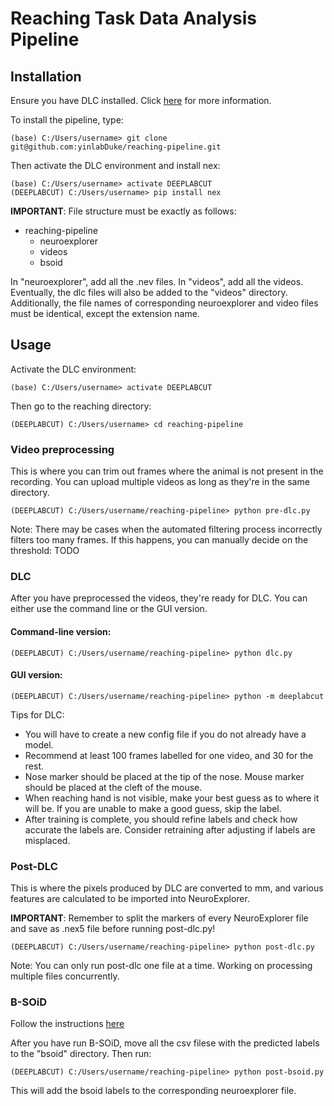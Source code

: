 # Reaching Task Data Analysis Pipeline

## Installation
Ensure you have DLC installed. Click [here](https://deeplabcut.github.io/DeepLabCut/docs/installation.html) for more information. 

To install the pipeline, type:
```
(base) C:/Users/username> git clone git@github.com:yinlabDuke/reaching-pipeline.git
```  
Then activate the DLC environment and install nex:
```
(base) C:/Users/username> activate DEEPLABCUT
(DEEPLABCUT) C:/Users/username> pip install nex 
```  

**IMPORTANT**:
File structure must be exactly as follows:
- reaching-pipeline
  - neuroexplorer
  - videos
  - bsoid

In "neuroexplorer", add all the .nev files. In "videos", add all the videos. Eventually, the dlc files will also be added to the "videos" directory. Additionally, the file names of corresponding neuroexplorer and video files must be identical, except the extension name. 
## Usage

Activate the DLC environment:
```
(base) C:/Users/username> activate DEEPLABCUT
```  
Then go to the reaching directory:
```
(DEEPLABCUT) C:/Users/username> cd reaching-pipeline
```  

### Video preprocessing
This is where you can trim out frames where the animal is not present in the recording. You can upload multiple videos as long as they're in the same directory.  
```
(DEEPLABCUT) C:/Users/username/reaching-pipeline> python pre-dlc.py
```  
Note: There may be cases when the automated filtering process incorrectly filters too many frames. If this happens, you can manually decide on the threshold:
  TODO

### DLC
After you have preprocessed the videos, they're ready for DLC. You can either use the command line or the GUI version.

#### Command-line version:
```
(DEEPLABCUT) C:/Users/username/reaching-pipeline> python dlc.py
```

#### GUI version:
```
(DEEPLABCUT) C:/Users/username/reaching-pipeline> python -m deeplabcut
```  
Tips for DLC: 
+ You will have to create a new config file if you do not already have a model. 
+ Recommend at least 100 frames labelled for one video, and 30 for the rest.
+ Nose marker should be placed at the tip of the nose. Mouse marker should be placed at the cleft of the mouse.
+ When reaching hand is not visible, make your best guess as to where it will be. If you are unable to make a good guess, skip the label.
+ After training is complete, you should refine labels and check how accurate the labels are. Consider retraining after adjusting if labels are misplaced.

### Post-DLC 
This is where the pixels produced by DLC are converted to mm, and various features are calculated to be imported into NeuroExplorer. 

**IMPORTANT**: Remember to split the markers of every NeuroExplorer file and save as .nex5 file before running post-dlc.py! 

```
(DEEPLABCUT) C:/Users/username/reaching-pipeline> python post-dlc.py
```
Note: You can only run post-dlc one file at a time. Working on processing multiple files concurrently. 

### B-SOiD 
Follow the instructions [here](https://bsoid.org)

After you have run B-SOiD, move all the csv filese with the predicted labels to the "bsoid" directory. Then run:
```
(DEEPLABCUT) C:/Users/username/reaching-pipeline> python post-bsoid.py
```
This will add the bsoid labels to the corresponding neuroexplorer file. 
